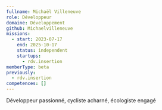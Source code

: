 ```yaml
---
fullname: Michaël Villeneuve
role: Développeur
domaine: Développement
github: Michaelvilleneuve
missions:
  - start: 2023-07-17
    end: 2025-10-17
    status: independent
    startups:
      - rdv.insertion
memberType: beta
previously:
  - rdv.insertion
competences: []
---
```

Développeur passionné, cycliste acharné, écologiste engagé